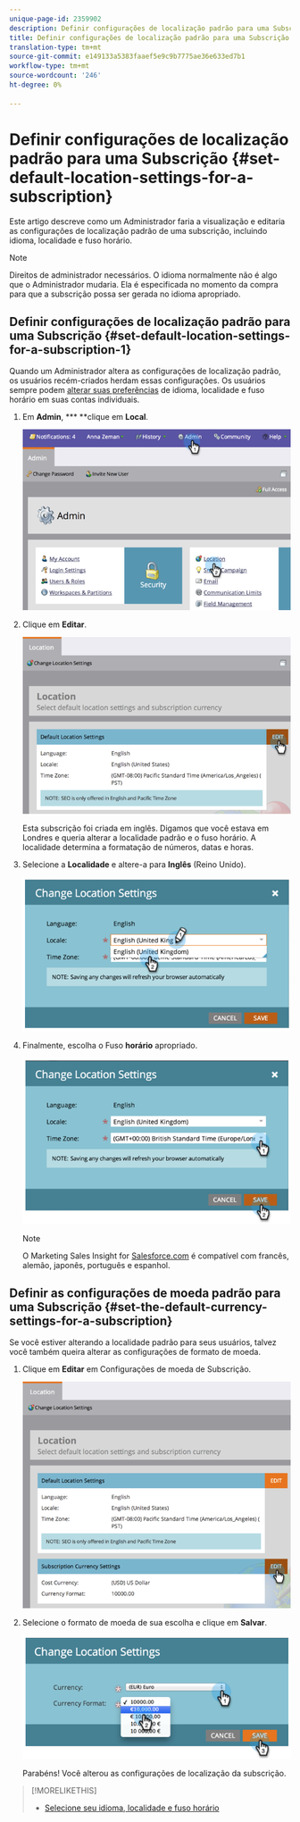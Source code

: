 ```yaml
---
unique-page-id: 2359902
description: Definir configurações de localização padrão para uma Subscrição - Documentos do Marketing - Documentação do produto
title: Definir configurações de localização padrão para uma Subscrição
translation-type: tm+mt
source-git-commit: e149133a5383faaef5e9c9b7775ae36e633ed7b1
workflow-type: tm+mt
source-wordcount: '246'
ht-degree: 0%

---
```



# Definir configurações de localização padrão para uma Subscrição {#set-default-location-settings-for-a-subscription}

Este artigo descreve como um Administrador faria a visualização e editaria as configurações de localização padrão de uma subscrição, incluindo idioma, localidade e fuso horário.

>[!NOTE]
>
>Direitos de administrador necessários. O idioma normalmente não é algo que o Administrador mudaria. Ela é especificada no momento da compra para que a subscrição possa ser gerada no idioma apropriado.

## Definir configurações de localização padrão para uma Subscrição {#set-default-location-settings-for-a-subscription-1}

Quando um Administrador altera as configurações de localização padrão, os usuários recém-criados herdam essas configurações. Os usuários sempre podem [alterar suas preferências](select-your-language-locale-and-time-zone.md) de idioma, localidade e fuso horário em suas contas individuais.

1. Em **Admin**, *** **clique em **Local**.

   ![](assets/image2014-11-7-11-3a39-3a17.png)

1. Clique em **Editar**.

   ![](assets/image2014-11-7-11-3a40-3a39.png)

   Esta subscrição foi criada em inglês. Digamos que você estava em Londres e queria alterar a localidade padrão e o fuso horário. A localidade determina a formatação de números, datas e horas.

1. Selecione a **Localidade** e altere-a para **Inglês** (Reino Unido).

   ![](assets/image2014-11-7-11-3a51-3a26.png)

1. Finalmente, escolha o Fuso **horário** apropriado.

   ![](assets/image2014-11-7-14-3a42-3a34.png)

   >[!NOTE]
   >
   >O Marketing Sales Insight for [Salesforce.com](http://salesforce.com/) é compatível com francês, alemão, japonês, português e espanhol.

## Definir as configurações de moeda padrão para uma Subscrição {#set-the-default-currency-settings-for-a-subscription}

Se você estiver alterando a localidade padrão para seus usuários, talvez você também queira alterar as configurações de formato de moeda.

1. Clique em **Editar** em Configurações de moeda de Subscrição.

   ![](assets/image2014-11-7-15-3a50-3a33.png)

1. Selecione o formato de moeda de sua escolha e clique em **Salvar**.

   ![](assets/image2014-11-7-15-3a58-3a21.png)

   Parabéns! Você alterou as configurações de localização da subscrição.

>[!MORELIKETHIS]
>
>* [Selecione seu idioma, localidade e fuso horário](select-your-language-locale-and-time-zone.md)

>



